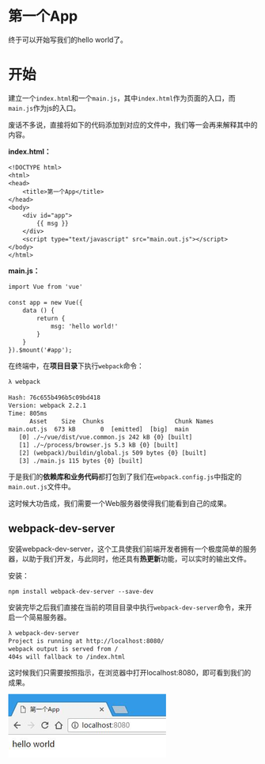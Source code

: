 # 第一个App

终于可以开始写我们的hello world了。

# 开始

建立一个`index.html`和一个`main.js`，其中`index.html`作为页面的入口，而`main.js`作为js的入口。

废话不多说，直接将如下的代码添加到对应的文件中，我们等一会再来解释其中的内容。

**index.html：**

```
<!DOCTYPE html>
<html>
<head>
    <title>第一个App</title>
</head>
<body>
    <div id="app">
        {{ msg }}
    </div>
    <script type="text/javascript" src="main.out.js"></script>
</body>
</html>
```

**main.js：**

```
import Vue from 'vue'

const app = new Vue({
    data () {
        return {
            msg: 'hello world!'
        }
    }
}).$mount('#app');
```

在终端中，在**项目目录**下执行`webpack`命令：

```
λ webpack

Hash: 76c655b496b5c09bd418
Version: webpack 2.2.1
Time: 805ms
      Asset    Size  Chunks                    Chunk Names
main.out.js  673 kB       0  [emitted]  [big]  main
   [0] ./~/vue/dist/vue.common.js 242 kB {0} [built]
   [1] ./~/process/browser.js 5.3 kB {0} [built]
   [2] (webpack)/buildin/global.js 509 bytes {0} [built]
   [3] ./main.js 115 bytes {0} [built]
```

于是我们的**依赖库和业务代码**都打包到了我们在`webpack.config.js`中指定的`main.out.js`文件中。

这时候大功告成，我们需要一个Web服务器使得我们能看到自己的成果。

## webpack-dev-server

安装webpack-dev-server，这个工具使我们前端开发者拥有一个极度简单的服务器，以助于我们开发，与此同时，他还具有**热更新**功能，可以实时的输出文件。

安装：

```
npm install webpack-dev-server --save-dev
```

安装完毕之后我们直接在当前的项目目录中执行`webpack-dev-server`命令，来开启一个简易服务器。

```
λ webpack-dev-server
Project is running at http://localhost:8080/
webpack output is served from /
404s will fallback to /index.html
```

这时候我们只需要按照指示，在浏览器中打开localhost:8080，即可看到我们的成果。

![](/assets/1_3.jpg)

